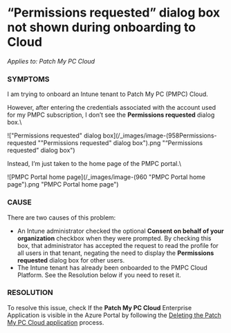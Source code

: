 # “Permissions requested” dialog box not shown during onboarding to Cloud

_Applies to: Patch My PC Cloud_

### SYMPTOMS

I am trying to onboard an Intune tenant to Patch My PC (PMPC) Cloud.

However, after entering the credentials associated with the account used for my PMPC subscription, I don’t see the **Permissions requested** dialog box.\


!["Permissions requested" dialog box](/_images/image-(958Permissions-requested "\"Permissions requested\" dialog box").png "“Permissions requested” dialog box")

Instead, I’m just taken to the home page of the PMPC portal.\


![PMPC Portal home page](/_images/image-(960 "PMPC Portal home page").png "PMPC Portal home page")

### CAUSE

There are two causes of this problem:

* An Intune administrator checked the optional **Consent on behalf of your organization** checkbox when they were prompted. By checking this box, that administrator has accepted the request to read the profile for all users in that tenant, negating the need to display the **Permissions requested** dialog box for other users.
* The Intune tenant has already been onboarded to the PMPC Cloud Platform. See the Resolution below if you need to reset it.

### RESOLUTION

To resolve this issue, check If the **Patch My PC Cloud** Enterprise Application is visible in the Azure Portal by following the [Deleting the Patch My PC Cloud application](../../cloud-administration/delete-the-patch-my-pc-cloud-enterprise-application.md) process.